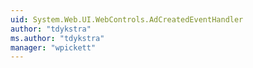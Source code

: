 ```yaml
---
uid: System.Web.UI.WebControls.AdCreatedEventHandler
author: "tdykstra"
ms.author: "tdykstra"
manager: "wpickett"
---
```

